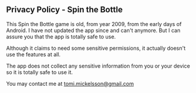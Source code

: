 
## Privacy Policy - Spin the Bottle

This Spin the Bottle game is old, from year 2009, from the early days of
Android. I have not updated the app since and can't anymore. But I can assure
you that the app is totally safe to use.

Although it claims to need some sensitive permissions, it actually doesn't use
the features at all.

The app does not collect any sensitive information from you or your device so
it is totally safe to use it.

You may contact me at tomi.mickelsson@gmail.com

